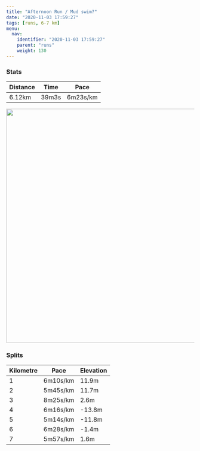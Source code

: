 ```yaml
---
title: "Afternoon Run / Mud swim?"
date: "2020-11-03 17:59:27"
tags: [runs, 6-7 km]
menu:
  nav:
    identifier: "2020-11-03 17:59:27"
    parent: "runs"
    weight: 130
---
```


### Stats

| Distance | Time | Pace |
|----------|------|------|
|6.12km|39m3s|6m23s/km|

<img src='https://maps.googleapis.com/maps/api/staticmap?maptype=terrain&path=enc:ylvdI`zqNGYKMKHWXq@bAi@V_@XWXAHIIIY@e@D[lBkDVUVONMHUPGNMV_BJWNOLSJYx@o@Fq@BCPBPJLBAFEBSI_@YIO@YPc@Va@f@yANSlA{@ROPY^SNWNe@P]F?HKR_@DSR[B?HFPJJXHh@LVJ@LGj@kA`@oAlAgCnBoCh@{@`AqBNMRED?HJPt@Rb@n@t@FJDVJLR^Z~@JPRLFF^~@x@|B`@t@\d@LLRXVj@TTFADGBK^k@l@yAhA{AVa@p@uALQL[PUv@uB`@u@FUN[R}@Xg@TDd@^zA`BLRBp@Mr@WdAITKJ@TSx@BHD?PgAv@_DZmBZyAd@mBh@sDVmAdAyDNkAP{@Hu@T{@Pa@BAVHNWHg@?GMU?MP^E\Ql@C@WAABI@CFYtAGn@IPALS|@C`@qAbFSdAm@dEo@fCw@bEw@zC?FDJRLFJBLATmAxBGTMXe@hBWvAYdAGBC?[[MTQt@Y`BSz@a@dAOhANhAH\HPHFXNDHKtBNjBFzAAx@MzAm@|DIDe@EaAW_@MaB]WQQa@MMWSc@O[?YGWQUWg@]IAG?EJm@zAIHC@IAcBaB}@eAg@s@OIKUg@hAUt@_@~AmAdGq@lBGVJdA`@XJ`@NnABt@B`DBx@QlBM`COz@GPMRs@n@e@j@[Rm@Py@ES@[AQ@GBIHW`@q@nBQ\ESIKECWHEACGOIIY_@m@MOEUUa@GCG@GEISW_@QK@Ka@oAGe@?SHg@Xy@RYVi@NUFa@EY[w@GUC_@]sAK}@S}@M}@Qw@K}@K[[o@AWKe@o@_Cu@oDAc@Kq@?UKi@L_@LDBF@CRe@~@}@HIP_@h@o@PMHFj@fATr@&key=AIzaSyBPVQ_iynBzLujdhfLzy8Z-5zczbktE55k&size=800x800&scale=2&markers=color:yellow|label:S|53.36797,-2.55409&markers=color:green|label:F|53.36772000000005,-2.554430000000002' width='625' />

### Splits

| Kilometre | Pace | Elevation |
|------|------|-----------|
|1|6m10s/km|11.9m|
|2|5m45s/km|11.7m|
|3|8m25s/km|2.6m|
|4|6m16s/km|-13.8m|
|5|5m14s/km|-11.8m|
|6|6m28s/km|-1.4m|
|7|5m57s/km|1.6m|
